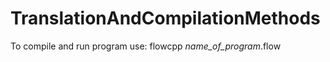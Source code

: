 # TranslationAndCompilationMethods
To compile and run program use:
  flowcpp *name_of_program*.flow
